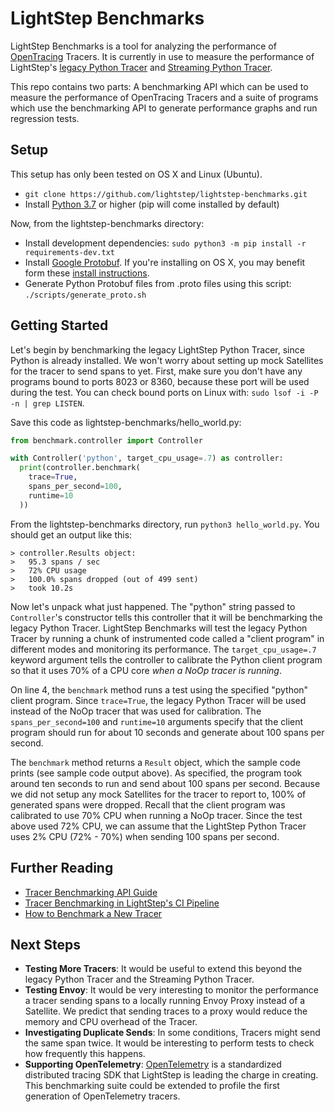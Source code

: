 # LightStep Benchmarks

LightStep Benchmarks is a tool for analyzing the performance of [OpenTracing](https://opentracing.io/) Tracers. It is currently in use to measure the performance of LightStep's [legacy Python Tracer](https://github.com/lightstep/lightstep-tracer-python) and [Streaming Python Tracer](https://pypi.org/project/lightstep-native/).

This repo contains two parts: A benchmarking API which can be used to measure the performance of OpenTracing Tracers and a suite of programs which use the benchmarking API to generate performance graphs and run regression tests.

## Setup

This setup has only been tested on OS X and Linux (Ubuntu).

- `git clone https://github.com/lightstep/lightstep-benchmarks.git`
- Install [Python 3.7](https://www.python.org/downloads/) or higher (pip will come installed by default)

Now, from the lightstep-benchmarks directory:

- Install development dependencies: `sudo python3 -m pip install -r requirements-dev.txt`
- Install [Google Protobuf](https://github.com/protocolbuffers/protobuf/releases). If you're installing on OS X, you may benefit form these [install instructions](https://medium.com/@erika_dike/installing-the-protobuf-compiler-on-a-mac-a0d397af46b8).
- Generate Python Protobuf files from .proto files using this script: `./scripts/generate_proto.sh`

## Getting Started

Let's begin by benchmarking the legacy LightStep Python Tracer, since Python is already installed. We won't worry about setting up mock Satellites for the tracer to send spans to yet. First, make sure you don't have any programs bound to ports 8023 or 8360, because these port will be used during the test. You can check bound ports on Linux with: `sudo lsof -i -P -n | grep LISTEN`.

Save this code as lightstep-benchmarks/hello_world.py:

```python
from benchmark.controller import Controller

with Controller('python', target_cpu_usage=.7) as controller:
  print(controller.benchmark(
    trace=True,
    spans_per_second=100,
    runtime=10
  ))
```

From the lightstep-benchmarks directory, run `python3 hello_world.py`. You should get an output like this:

```
> controller.Results object:
>   95.3 spans / sec
>   72% CPU usage
>   100.0% spans dropped (out of 499 sent)
>   took 10.2s
```

Now let's unpack what just happened. The "python" string passed to `Controller`'s constructor tells this controller that it will be benchmarking the legacy Python Tracer. LightStep Benchmarks will test the legacy Python Tracer by running a chunk of instrumented code called a "client program" in different modes and monitoring its performance. The `target_cpu_usage=.7` keyword argument tells the controller to calibrate the Python client program so that it uses 70% of a CPU core _when a NoOp tracer is running_.

On line 4, the `benchmark` method runs a test using the specified "python" client program. Since `trace=True`, the legacy Python Tracer will be used instead of the NoOp tracer that was used for calibration. The `spans_per_second=100` and `runtime=10` arguments specify that the client program should run for about 10 seconds and generate about 100 spans per second.

The `benchmark` method returns a `Result` object, which the sample code prints (see sample code output above). As specified, the program took around ten seconds to run and send about 100 spans per second. Because we did not setup any mock Satellites for the tracer to report to, 100% of generated spans were dropped. Recall that the client program was calibrated to use 70% CPU when running a NoOp tracer. Since the test above used 72% CPU, we can assume that the LightStep Python Tracer uses 2% CPU (72% - 70%) when sending 100 spans per second.

## Further Reading

- [Tracer Benchmarking API Guide](./docs/api.md)
- [Tracer Benchmarking in LightStep's CI Pipeline](./docs/ci.md)
- [How to Benchmark a New Tracer](./docs/adding_tracers.md)

## Next Steps

- **Testing More Tracers**: It would be useful to extend this beyond the legacy Python Tracer and the Streaming Python Tracer.
- **Testing Envoy**: It would be very interesting to monitor the performance a tracer sending spans to a locally running Envoy Proxy instead of a Satellite. We predict that sending traces to a proxy would reduce the memory and CPU overhead of the Tracer.
- **Investigating Duplicate Sends**: In some conditions, Tracers might send the same span twice. It would be interesting to perform tests to check how frequently this happens.
- **Supporting OpenTelemetry**: [OpenTelemetry](https://opentelemetry.io/) is a standardized distributed tracing SDK that LightStep is leading the charge in creating. This benchmarking suite could be extended to profile the first generation of OpenTelemetry tracers.
